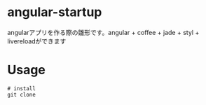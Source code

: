 # angular-startup
angularアプリを作る際の雛形です。angular + coffee + jade + styl + livereloadができます
# Usage
```
# install
git clone 
```
